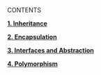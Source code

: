 CONTENTS

[**1. Inheritance**](https://github.com/YordanPashev/CSharpOOP-June2022/tree/main/01.Inheritance)

[**2. Encapsulation**](https://github.com/YordanPashev/CSharpOOP-June2022/tree/main/02.Encapsulation)

[**3. Interfaces and Abstraction**](https://github.com/YordanPashev/CSharpOOP-June2022/tree/main/03.Interfaces%20and%20Abstraction)

[**4. Polymorphism**](https://github.com/YordanPashev/CSharpOOP-June2022/tree/main/04.Polymorphism)


